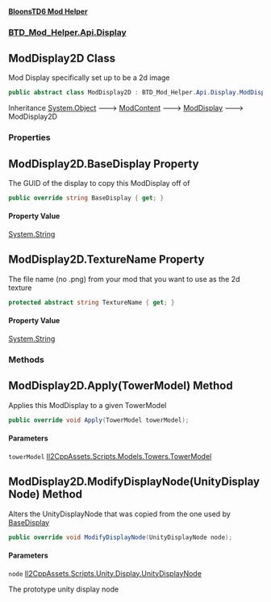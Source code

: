 #### [BloonsTD6 Mod Helper](README.md 'README')
### [BTD_Mod_Helper.Api.Display](README.md#BTD_Mod_Helper.Api.Display 'BTD_Mod_Helper.Api.Display')

## ModDisplay2D Class

Mod Display specifically set up to be a 2d image

```csharp
public abstract class ModDisplay2D : BTD_Mod_Helper.Api.Display.ModDisplay
```

Inheritance [System.Object](https://docs.microsoft.com/en-us/dotnet/api/System.Object 'System.Object') &#129106; [ModContent](BTD_Mod_Helper.Api.ModContent.md 'BTD_Mod_Helper.Api.ModContent') &#129106; [ModDisplay](BTD_Mod_Helper.Api.Display.ModDisplay.md 'BTD_Mod_Helper.Api.Display.ModDisplay') &#129106; ModDisplay2D
### Properties

<a name='BTD_Mod_Helper.Api.Display.ModDisplay2D.BaseDisplay'></a>

## ModDisplay2D.BaseDisplay Property

The GUID of the display to copy this ModDisplay off of

```csharp
public override string BaseDisplay { get; }
```

#### Property Value
[System.String](https://docs.microsoft.com/en-us/dotnet/api/System.String 'System.String')

<a name='BTD_Mod_Helper.Api.Display.ModDisplay2D.TextureName'></a>

## ModDisplay2D.TextureName Property

The file name (no .png) from your mod that you want to use as the 2d texture

```csharp
protected abstract string TextureName { get; }
```

#### Property Value
[System.String](https://docs.microsoft.com/en-us/dotnet/api/System.String 'System.String')
### Methods

<a name='BTD_Mod_Helper.Api.Display.ModDisplay2D.Apply(TowerModel)'></a>

## ModDisplay2D.Apply(TowerModel) Method

Applies this ModDisplay to a given TowerModel

```csharp
public override void Apply(TowerModel towerModel);
```
#### Parameters

<a name='BTD_Mod_Helper.Api.Display.ModDisplay2D.Apply(TowerModel).towerModel'></a>

`towerModel` [Il2CppAssets.Scripts.Models.Towers.TowerModel](https://docs.microsoft.com/en-us/dotnet/api/Il2CppAssets.Scripts.Models.Towers.TowerModel 'Il2CppAssets.Scripts.Models.Towers.TowerModel')

<a name='BTD_Mod_Helper.Api.Display.ModDisplay2D.ModifyDisplayNode(UnityDisplayNode)'></a>

## ModDisplay2D.ModifyDisplayNode(UnityDisplayNode) Method

Alters the UnityDisplayNode that was copied from the one used by [BaseDisplay](BTD_Mod_Helper.Api.Display.ModDisplay.md#BTD_Mod_Helper.Api.Display.ModDisplay.BaseDisplay 'BTD_Mod_Helper.Api.Display.ModDisplay.BaseDisplay')

```csharp
public override void ModifyDisplayNode(UnityDisplayNode node);
```
#### Parameters

<a name='BTD_Mod_Helper.Api.Display.ModDisplay2D.ModifyDisplayNode(UnityDisplayNode).node'></a>

`node` [Il2CppAssets.Scripts.Unity.Display.UnityDisplayNode](https://docs.microsoft.com/en-us/dotnet/api/Il2CppAssets.Scripts.Unity.Display.UnityDisplayNode 'Il2CppAssets.Scripts.Unity.Display.UnityDisplayNode')

The prototype unity display node